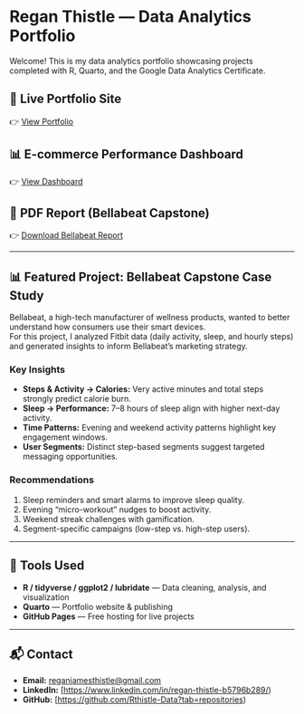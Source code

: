 # Regan Thistle — Data Analytics Portfolio

Welcome! This is my data analytics portfolio showcasing projects completed with R, Quarto, and the Google Data Analytics Certificate.

## 🚀 Live Portfolio Site  
👉 [View Portfolio](https://rthistle-data.github.io/regan-portfolio/)

## 📊 E-commerce Performance Dashboard  
👉 [View Dashboard](https://rthistle-data.github.io/regan-portfolio/dashboard.html)

## 📄 PDF Report (Bellabeat Capstone)  
👉 [Download Bellabeat Report](reports/bellabeat-report.pdf)

---

## 📊 Featured Project: Bellabeat Capstone Case Study
Bellabeat, a high-tech manufacturer of wellness products, wanted to better understand how consumers use their smart devices.  
For this project, I analyzed Fitbit data (daily activity, sleep, and hourly steps) and generated insights to inform Bellabeat’s marketing strategy.

### Key Insights
- **Steps & Activity → Calories:** Very active minutes and total steps strongly predict calorie burn.  
- **Sleep → Performance:** 7–8 hours of sleep align with higher next-day activity.  
- **Time Patterns:** Evening and weekend activity patterns highlight key engagement windows.  
- **User Segments:** Distinct step-based segments suggest targeted messaging opportunities.  

### Recommendations
1. Sleep reminders and smart alarms to improve sleep quality.  
2. Evening “micro-workout” nudges to boost activity.  
3. Weekend streak challenges with gamification.  
4. Segment-specific campaigns (low-step vs. high-step users).  

---

## 🔧 Tools Used
- **R / tidyverse / ggplot2 / lubridate** — Data cleaning, analysis, and visualization  
- **Quarto** — Portfolio website & publishing  
- **GitHub Pages** — Free hosting for live projects  

---

## 📬 Contact
- **Email:** reganjamesthistle@gmail.com  
- **LinkedIn:** [https://www.linkedin.com/in/regan-thistle-b5796b289/)  
- **GitHub:** [https://github.com/Rthistle-Data?tab=repositories)
